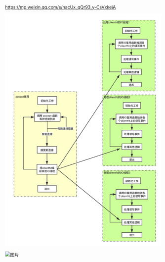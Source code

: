 https://mp.weixin.qq.com/s/nacUx_qQr93_y-CsVxkejA

![图片](https://raw.githubusercontent.com/VanniAmor/ImgBed/master/640)

![图片](https://mmbiz.qpic.cn/mmbiz_png/OIdl32LQlqq2hvdibZSb7K0v0GvErIbEgekfLHYiaSNbzGewxq2G0iczico4NG5OibeXQ6KKniatvkqMAcHtjERGcWTw/640?wx_fmt=png&wxfrom=5&wx_lazy=1&wx_co=1)






